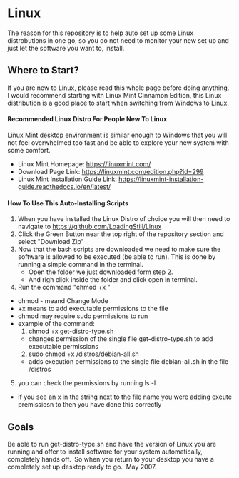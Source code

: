 # Linux

The reason for this repository is to help auto set up some Linux distrobutions in one go, so you do not need to monitor your new set up and just let the software you want to, install.


## Where to Start?
If you are new to Linux, please read this whole page before doing anything.  I would recommend starting with Linux Mint Cinnamon Edition, this Linux distribution is a good place to start when switching from Windows to Linux.

#### Recommended Linux Distro For People New To Linux
Linux Mint desktop environment is similar enough to Windows that you will not feel overwhelmed too fast and be able to explore your new system with some comfort.

* Linux Mint Homepage: https://linuxmint.com/
  
* Download Page Link: https://linuxmint.com/edition.php?id=299
  
* Linux Mint Installation Guide Link: https://linuxmint-installation-guide.readthedocs.io/en/latest/

#### How To Use This Auto-Installing Scripts
1. When you have installed the Linux Distro of choice you will then need to navigate to https://github.com/LoadingStill/Linux
2. Click the Green Button near the top right of the repository section and select "Download Zip"
3. Now that the bash scripts are downloaded we need to make sure the software is allowed to be executed (be able to run).  This is done by running a simple command in the terminal.
    * Open the folder we just downloaded form step 2.
    * And righ click inside the folder and click open in terminal.
4. Run the command "chmod +x <name>"
  * chmod - meand Change Mode
  * +x means to add executable permissions to the file
  * chmod may require sudo permissions to run
  * example of the command:
    1. chmod +x get-distro-type.sh
      * changes permission of the single file get-distro-type.sh to add executable permissions
    2. sudo chmod +x /distros/debian-all.sh
      * adds execution permissions to the single file debian-all.sh in the file /distros
5. you can check the permissions by running ls -l
  * if you see an x in the string next to the file name you were adding exeute premissiosn to then you have done this correctly

## Goals
Be able to run get-distro-type.sh and have the version of Linux you are running and offer to install software for your system automatically, completely hands off.  So when you return to your desktop you have a completely set up desktop ready to go.
 May 2007.
